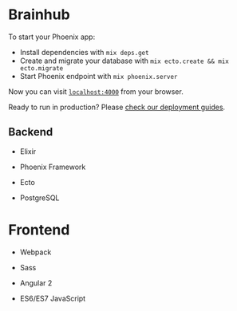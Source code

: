 # Brainhub

To start your Phoenix app:

  * Install dependencies with `mix deps.get`
  * Create and migrate your database with `mix ecto.create && mix ecto.migrate`
  * Start Phoenix endpoint with `mix phoenix.server`

Now you can visit [`localhost:4000`](http://localhost:4000) from your browser.

Ready to run in production? Please [check our deployment guides](http://www.phoenixframework.org/docs/deployment).

## Backend

* Elixir

* Phoenix Framework

* Ecto

* PostgreSQL  


# Frontend


* Webpack

* Sass

* Angular 2

* ES6/ES7 JavaScript
